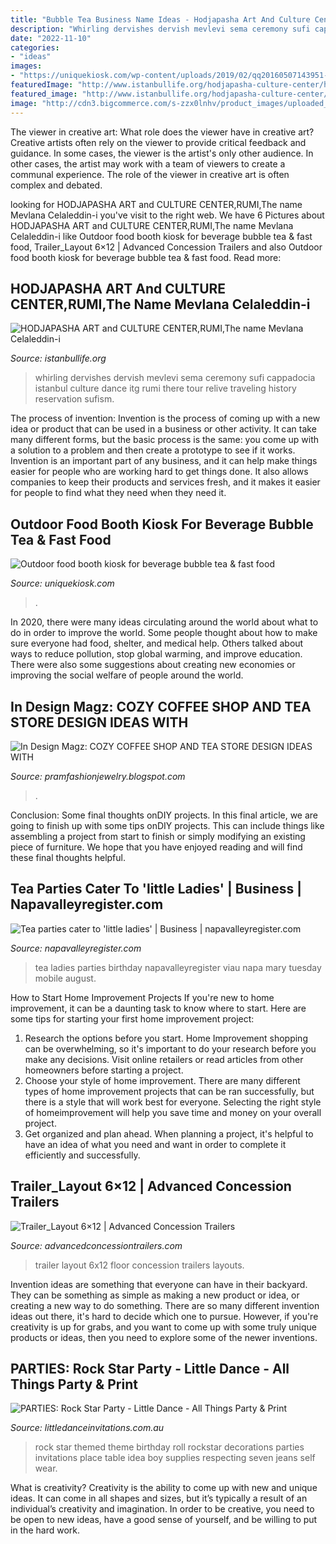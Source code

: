 ```yaml
---
title: "Bubble Tea Business Name Ideas - Hodjapasha Art And Culture Center,rumi,the Name Mevlana Celaleddin-i"
description: "Whirling dervishes dervish mevlevi sema ceremony sufi cappadocia istanbul culture dance itg rumi there tour relive traveling history reservation sufism"
date: "2022-11-10"
categories:
- "ideas"
images:
- "https://uniquekiosk.com/wp-content/uploads/2019/02/qq20160507143951-600x403.jpg"
featuredImage: "http://www.istanbullife.org/hodjapasha-culture-center/hodjapasha-dervish-show4-small.jpg"
featured_image: "http://www.istanbullife.org/hodjapasha-culture-center/hodjapasha-dervish-show4-small.jpg"
image: "http://cdn3.bigcommerce.com/s-zzx0lnhv/product_images/uploaded_images/2646641a-b373-4b34-a9e4-f0b32ed796dd.jpg"
---
```



The viewer in creative art: What role does the viewer have in creative art?
Creative artists often rely on the viewer to provide critical feedback and guidance. In some cases, the viewer is the artist's only other audience. In other cases, the artist may work with a team of viewers to create a communal experience. The role of the viewer in creative art is often complex and debated.

	

		
looking for HODJAPASHA ART and CULTURE CENTER,RUMI,The name Mevlana Celaleddin-i you've visit to the right web. We have 6 Pictures about HODJAPASHA ART and CULTURE CENTER,RUMI,The name Mevlana Celaleddin-i like Outdoor food booth kiosk for beverage bubble tea &amp; fast food, Trailer_Layout 6×12 | Advanced Concession Trailers and also Outdoor food booth kiosk for beverage bubble tea &amp; fast food. Read more:
		
    
## HODJAPASHA ART And CULTURE CENTER,RUMI,The Name Mevlana Celaleddin-i

<img loading=lazy src="http://www.istanbullife.org/hodjapasha-culture-center/hodjapasha-dervish-show4-small.jpg" onerror="this.onerror=null;this.src='https://tse4.mm.bing.net/th?id=OIP.rKBOiF7-j_L8PATMJQvbBgAAAA&amp;pid=15.1';" alt="HODJAPASHA ART and CULTURE CENTER,RUMI,The name Mevlana Celaleddin-i">

_Source: istanbullife.org_

>whirling dervishes dervish mevlevi sema ceremony sufi cappadocia istanbul culture dance itg rumi there tour relive traveling history reservation sufism. 

	

The process of invention:
Invention is the process of coming up with a new idea or product that can be used in a business or other activity. It can take many different forms, but the basic process is the same: you come up with a solution to a problem and then create a prototype to see if it works.
Invention is an important part of any business, and it can help make things easier for people who are working hard to get things done. It also allows companies to keep their products and services fresh, and it makes it easier for people to find what they need when they need it.

    
## Outdoor Food Booth Kiosk For Beverage Bubble Tea &amp; Fast Food

<img loading=lazy src="https://uniquekiosk.com/wp-content/uploads/2019/02/qq20160507143951-600x403.jpg" onerror="this.onerror=null;this.src='https://tse3.mm.bing.net/th?id=OIP.hr-QyQKMhaB9DzqFixV1bQHaE-&amp;pid=15.1';" alt="Outdoor food booth kiosk for beverage bubble tea &amp; fast food">

_Source: uniquekiosk.com_

>. 

	

In 2020, there were many ideas circulating around the world about what to do in order to improve the world. Some people thought about how to make sure everyone had food, shelter, and medical help. Others talked about ways to reduce pollution, stop global warming, and improve education. There were also some suggestions about creating new economies or improving the social welfare of people around the world.

    
## In Design Magz: COZY COFFEE SHOP AND TEA STORE DESIGN IDEAS WITH

<img loading=lazy src="http://2.bp.blogspot.com/-LysS3cNI3nw/TrLYpRkdq8I/AAAAAAAAAXs/xsOidCGdKYw/w1200-h630-p-k-no-nu/Cozy+Coffee+Shop+and+Tea+Store+Design+Ideas+with+Unfinished+Furniture01.jpg" onerror="this.onerror=null;this.src='https://tse4.mm.bing.net/th?id=OIP.WYYkL8s1C-MwleFNRc9MPgHaE8&amp;pid=15.1';" alt="In Design Magz: COZY COFFEE SHOP AND TEA STORE DESIGN IDEAS WITH">

_Source: pramfashionjewelry.blogspot.com_

>. 

	

Conclusion: Some final thoughts onDIY projects.
In this final article, we are going to finish up with some tips onDIY projects. This can include things like assembling a project from start to finish or simply modifying an existing piece of furniture. We hope that you have enjoyed reading and will find these final thoughts helpful.

    
## Tea Parties Cater To &#039;little Ladies&#039; | Business | Napavalleyregister.com

<img loading=lazy src="https://bloximages.chicago2.vip.townnews.com/napavalleyregister.com/content/tncms/assets/v3/editorial/c/70/c708930a-0a58-11e3-ae1c-001a4bcf887a/5214ab0863001.image.jpg" onerror="this.onerror=null;this.src='https://tse2.mm.bing.net/th?id=OIP.Z4JLDEoxfRKtWloEl13-IgHaFA&amp;pid=15.1';" alt="Tea parties cater to &#039;little ladies&#039; | Business | napavalleyregister.com">

_Source: napavalleyregister.com_

>tea ladies parties birthday napavalleyregister viau napa mary tuesday mobile august. 

	

How to Start Home Improvement Projects
If you're new to home improvement, it can be a daunting task to know where to start. Here are some tips for starting your first home improvement project: 
1. Research the options before you start. Home Improvement shopping can be overwhelming, so it's important to do your research before you make any decisions. Visit online retailers or read articles from other homeowners before starting a project. 
2. Choose your style of home improvement. There are many different types of home improvement projects that can be ran successfully, but there is a style that will work best for everyone. Selecting the right style of homeimprovement will help you save time and money on your overall project. 
3. Get organized and plan ahead. When planning a project, it's helpful to have an idea of what you need and want in order to complete it efficiently and successfully.

    
## Trailer_Layout 6×12 | Advanced Concession Trailers

<img loading=lazy src="https://www.advancedconcessiontrailers.com/wp-content/uploads/2012/05/Trailer_Layout-6x12.jpg" onerror="this.onerror=null;this.src='https://tse2.mm.bing.net/th?id=OIP.Px0it1yGrhkLFTLYZCIG2AHaEv&amp;pid=15.1';" alt="Trailer_Layout 6×12 | Advanced Concession Trailers">

_Source: advancedconcessiontrailers.com_

>trailer layout 6x12 floor concession trailers layouts. 

	

Invention ideas are something that everyone can have in their backyard. They can be something as simple as making a new product or idea, or creating a new way to do something. There are so many different invention ideas out there, it's hard to decide which one to pursue. However, if you're creativity is up for grabs, and you want to come up with some truly unique products or ideas, then you need to explore some of the newer inventions.

    
## PARTIES: Rock Star Party - Little Dance - All Things Party &amp; Print

<img loading=lazy src="http://cdn3.bigcommerce.com/s-zzx0lnhv/product_images/uploaded_images/2646641a-b373-4b34-a9e4-f0b32ed796dd.jpg" onerror="this.onerror=null;this.src='https://tse1.mm.bing.net/th?id=OIP.FN9jMZ7-srzA_0uUVvRvogHaIE&amp;pid=15.1';" alt="PARTIES: Rock Star Party - Little Dance - All Things Party &amp; Print">

_Source: littledanceinvitations.com.au_

>rock star themed theme birthday roll rockstar decorations parties invitations place table idea boy supplies respecting seven jeans self wear. 

	

What is creativity?
Creativity is the ability to come up with new and unique ideas. It can come in all shapes and sizes, but it’s typically a result of an individual’s creativity and imagination. In order to be creative, you need to be open to new ideas, have a good sense of yourself, and be willing to put in the hard work.

